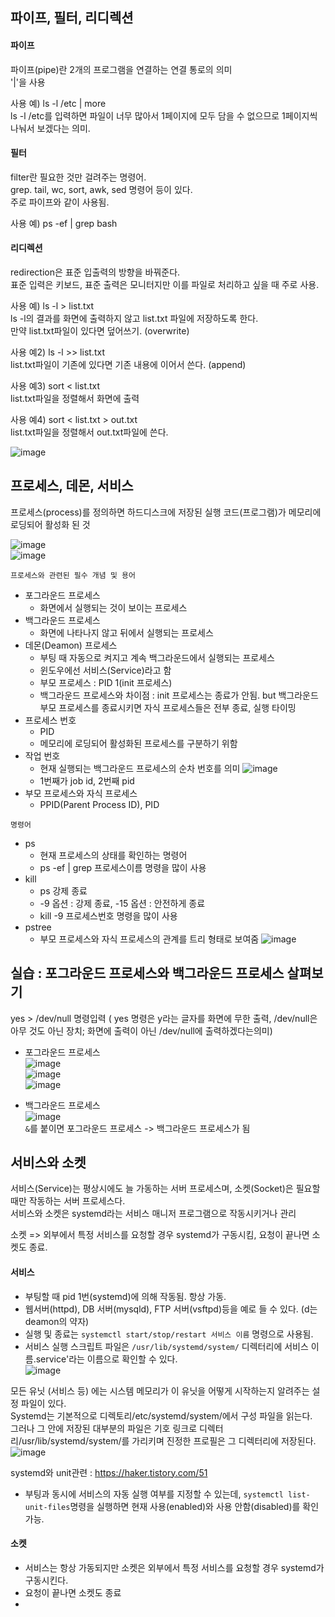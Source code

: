 ## 파이프, 필터, 리디렉션
#### 파이프
파이프(pipe)란 2개의 프로그램을 연결하는 연결 통로의 의미  
'|'을 사용  

사용 예) ls -l /etc | more  
ls -l /etc를 입력하면 파일이 너무 많아서 1페이지에 모두 담을 수 없으므로 1페이지씩 나눠서 보겠다는 의미.  

#### 필터
filter란 필요한 것만 걸려주는 명령어.  
grep. tail, wc, sort, awk, sed 명령어 등이 있다.  
주로 파이프와 같이 사용됨.  

사용 예) ps -ef | grep bash  

#### 리디렉션
redirection은 표준 입출력의 방향을 바꿔준다.  
표준 입력은 키보드, 표준 출력은 모니터지만 이를 파일로 처리하고 싶을 때 주로 사용.  

사용 예) ls -l > list.txt  
ls -l의 결과를 화면에 출력하지 않고 list.txt 파일에 저장하도록 한다.  
만약 list.txt파일이 있다면 덮어쓰기. (overwrite)  

사용 예2) ls -l >> list.txt  
list.txt파일이 기존에 있다면 기존 내용에 이어서 쓴다. (append)  

사용 예3) sort < list.txt  
list.txt파일을 정렬해서 화면에 출력

사용 예4) sort < list.txt > out.txt  
list.txt파일을 정렬해서 out.txt파일에 쓴다.  

![image](https://user-images.githubusercontent.com/67637716/188320867-e90f3110-6215-4d32-ae5f-dcee29d71d36.png)  


## 프로세스, 데몬, 서비스
프로세스(process)를 정의하면 하드디스크에 저장된 실행 코드(프로그램)가 메모리에 로딩되어 활성화 된 것  

![image](https://user-images.githubusercontent.com/67637716/188321418-02690695-7afb-4482-82bc-cb7402d895f6.png)  
![image](https://user-images.githubusercontent.com/67637716/188321429-49439bf5-54f4-4980-a4b5-2e08feab2ce6.png)  


`프로세스와 관련된 필수 개념 및 용어`  
* 포그라운드 프로세스
    * 화면에서 실행되는 것이 보이는 프로세스
* 백그라운드 프로세스
    * 화면에 나타나지 않고 뒤에서 실행되는 프로세스
* 데몬(Deamon) 프로세스 
    * 부팅 때 자동으로 켜지고 계속 백그라운드에서 실행되는 프로세스
    * 윈도우에선 서비스(Service)라고 함
    * 부모 프로세스 : PID 1(init 프로세스)  
    * 백그라운드 프로세스와 차이점 : init 프로세스는 종료가 안됨. but 백그라운드 부모 프로세스를 종료시키면 자식 프로세스들은 전부 종료, 실행 타이밍  
* 프로세스 번호
    * PID
    * 메모리에 로딩되어 활성화된 프로세스를 구분하기 위함
* 작업 번호
    * 현재 실행되는 백그라운드 프로세스의 순차 번호를 의미
![image](https://user-images.githubusercontent.com/67637716/188321325-3285dd76-8e3f-451a-bf00-644d5903299d.png)  
    * 1번째가 job id, 2번째 pid
* 부모 프로세스와 자식 프로세스
    * PPID(Parent Process ID), PID

`명령어`
* ps
    * 현재 프로세스의 상태를 확인하는 명령어
    * ps -ef | grep 프로세스이름 명령을 많이 사용
* kill
    * ps 강제 종료
    * -9 옵션 : 강제 종료, -15 옵션 : 안전하게 종료
    * kill -9 프로세스번호 명령을 많이 사용
* pstree
    * 부모 프로세스와 자식 프로세스의 관계를 트리 형태로 보여줌
![image](https://user-images.githubusercontent.com/67637716/188321685-7ecbdab6-13cc-449d-8f06-b5bf9983b445.png)  


## 실습 : 포그라운드 프로세스와 백그라운드 프로세스 살펴보기
yes > /dev/null 명령입력 ( yes 명령은 y라는 글자를 화면에 무한 출력, /dev/null은 아무 것도 아닌 장치; 화면에 출력이 아닌 /dev/null에 출력하겠다는의미)  

* 포그라운드 프로세스  
![image](https://user-images.githubusercontent.com/67637716/188321840-286699bb-3f63-4373-ac38-f8c01c9ed460.png)  
![image](https://user-images.githubusercontent.com/67637716/188321877-e8b284cd-5980-4623-9fd9-d111dd8d2459.png)  
![image](https://user-images.githubusercontent.com/67637716/188321892-751f1d23-57dc-419a-8cb2-cd55ed2fc170.png)  

* 백그라운드 프로세스  
![image](https://user-images.githubusercontent.com/67637716/188321916-d11287df-ee1f-492b-813f-c2317bf34d41.png)  
`&`를 붙이면 포그라운드 프로세스 -> 백그라운드 프로세스가 됨  


## 서비스와 소켓
서비스(Service)는 평상시에도 늘 가동하는 서버 프로세스며, 소켓(Socket)은 필요할 때만 작동하는 서버 프로세스다.  
서비스와 소켓은 systemd라는 서비스 매니저 프로그램으로 작동시키거나 관리  

소켓 => 외부에서 특정 서비스를 요청할 경우 systemd가 구동시킴, 요청이 끝나면 소켓도 종료.



#### 서비스
* 부팅할 때 pid 1번(systemd)에 의해 작동됨. 항상 가동.  
* 웹서버(httpd), DB 서버(mysqld), FTP 서버(vsftpd)등을 예로 들 수 있다. (d는 deamon의 약자)  
* 실행 및 종료는 `systemctl start/stop/restart 서비스 이름` 명령으로 사용됨.  
* 서비스 실행 스크립트 파일은 `/usr/lib/systemd/system/` 디렉터리에 서비스 이름.service'라는 이름으로 확인할 수 있다.  
![image](https://user-images.githubusercontent.com/67637716/188342215-b9e470f1-3f16-4c53-8c36-d0dbe03b74eb.png)  

모든 유닛 (서비스 등) 에는 시스템 메모리가 이 유닛을 어떻게 시작하는지 알려주는 설정 파일이 있다.  
Systemd는 기본적으로 디렉토리/etc/systemd/system/에서 구성 파일을 읽는다.  
그러나 그 안에 저장된 대부분의 파일은 기호 링크로 디렉터리/usr/lib/systemd/system/를 가리키며 진정한 프로필은 그 디렉터리에 저장된다.  
![image](https://user-images.githubusercontent.com/67637716/188342479-e39b1ef5-7408-4329-9229-c7e454ee19a0.png)  

systemd와 unit관련 :  https://haker.tistory.com/51  
 

* 부팅과 동시에 서비스의 자동 실행 여부를 지정할 수 있는데, `systemctl list-unit-files`명령을 실행하면 현재 사용(enabled)와 사용 안함(disabled)를 확인 가능.  

#### 소켓
* 서비스는 항상 가동되지만 소켓은 외부에서 특정 서비스를 요청할 경우 systemd가 구동시킨다. 
* 요청이 끝나면 소켓도 종료
* 















